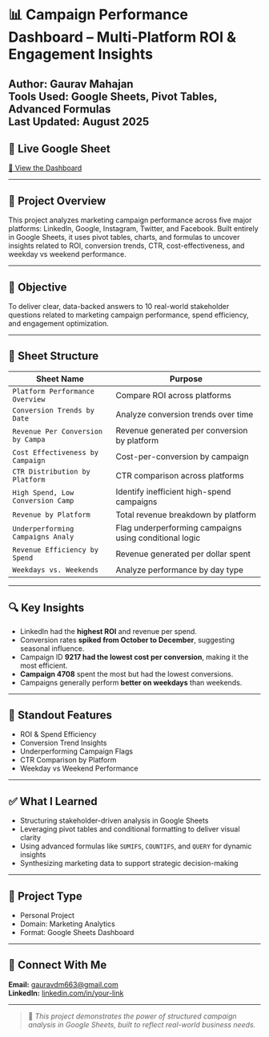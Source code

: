 # 📊 Campaign Performance Dashboard – Multi-Platform ROI & Engagement Insights

**Author:** Gaurav Mahajan  
**Tools Used:** Google Sheets, Pivot Tables, Advanced Formulas  
**Last Updated:** August 2025  
---

## 🔗 Live Google Sheet

[📂 View the Dashboard]([https://docs.google.com/spreadsheets/d/YOUR-SHEET-ID-HERE](https://docs.google.com/spreadsheets/d/12VemMPb_LFpYyYvAgyv36QBpz9oHihmm/edit?usp=sharing&ouid=108733901459455478119&rtpof=true&sd=true))

---

## 📌 Project Overview

This project analyzes marketing campaign performance across five major platforms: LinkedIn, Google, Instagram, Twitter, and Facebook. Built entirely in Google Sheets, it uses pivot tables, charts, and formulas to uncover insights related to ROI, conversion trends, CTR, cost-effectiveness, and weekday vs weekend performance.

---

## 🎯 Objective

To deliver clear, data-backed answers to 10 real-world stakeholder questions related to marketing campaign performance, spend efficiency, and engagement optimization.

---

## 📁 Sheet Structure

| Sheet Name                         | Purpose                                                   |
|------------------------------------|-----------------------------------------------------------|
| `Platform Performance Overview`    | Compare ROI across platforms                              |
| `Conversion Trends by Date`        | Analyze conversion trends over time                       |
| `Revenue Per Conversion by Campa`  | Revenue generated per conversion by platform              |
| `Cost Effectiveness by Campaign`   | Cost-per-conversion by campaign                           |
| `CTR Distribution by Platform`     | CTR comparison across platforms                           |
| `High Spend, Low Conversion Camp`  | Identify inefficient high-spend campaigns                 |
| `Revenue by Platform`              | Total revenue breakdown by platform                       |
| `Underperforming Campaigns Analy`  | Flag underperforming campaigns using conditional logic    |
| `Revenue Efficiency by Spend`      | Revenue generated per dollar spent                        |
| `Weekdays vs. Weekends`            | Analyze performance by day type                           |

---

## 🔍 Key Insights

- LinkedIn had the **highest ROI** and revenue per spend.
- Conversion rates **spiked from October to December**, suggesting seasonal influence.
- Campaign ID **9217 had the lowest cost per conversion**, making it the most efficient.
- **Campaign 4708** spent the most but had the lowest conversions.
- Campaigns generally perform **better on weekdays** than weekends.

---

## 🌟 Standout Features

- ROI & Spend Efficiency  
- Conversion Trend Insights  
- Underperforming Campaign Flags  
- CTR Comparison by Platform  
- Weekday vs Weekend Performance  

---

## ✅ What I Learned

- Structuring stakeholder-driven analysis in Google Sheets  
- Leveraging pivot tables and conditional formatting to deliver visual clarity  
- Using advanced formulas like `SUMIFS`, `COUNTIFS`, and `QUERY` for dynamic insights  
- Synthesizing marketing data to support strategic decision-making

---

## 📂 Project Type

- Personal Project  
- Domain: Marketing Analytics  
- Format: Google Sheets Dashboard

---

## 🔗 Connect With Me

**Email:** gauravdm663@gmail.com  
**LinkedIn:** [linkedin.com/in/your-link](https://www.linkedin.com/in/gauravmahajan7507/)  

---

> 📌 _This project demonstrates the power of structured campaign analysis in Google Sheets, built to reflect real-world business needs._
